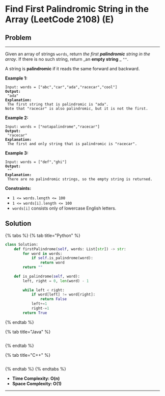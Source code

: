 # Find First Palindromic String in the Array (LeetCode 2108) (E)

## Problem

****

Given an array of strings `words`, return _the first **palindromic** string in the array_. If there is no such string, return _an **empty string** _ `""`.

A string is **palindromic** if it reads the same forward and backward.

&#x20;

**Example 1:**

<pre><code>Input: words = ["abc","car","ada","racecar","cool"]
<strong>Output:
</strong> "ada"
<strong>Explanation:
</strong> The first string that is palindromic is "ada".
Note that "racecar" is also palindromic, but it is not the first.</code></pre>

**Example 2:**

<pre><code>Input: words = ["notapalindrome","racecar"]
<strong>Output:
</strong> "racecar"
<strong>Explanation:
</strong> The first and only string that is palindromic is "racecar".</code></pre>

**Example 3:**

<pre><code>Input: words = ["def","ghi"]
<strong>Output:
</strong> ""
<strong>Explanation:
</strong> There are no palindromic strings, so the empty string is returned.</code></pre>

&#x20;

**Constraints:**

* `1 <= words.length <= 100`
* `1 <= words[i].length <= 100`
* `words[i]` consists only of lowercase English letters.

## Solution&#x20;

{% tabs %}
{% tab title="Python" %}
```python
class Solution:
    def firstPalindrome(self, words: List[str]) -> str:
        for word in words:
            if self.is_palindrome(word):
                return word
        return ""
    
    def is_palindrome(self, word):
        left, right = 0, len(word) - 1
        
        while left < right:
            if word[left] != word[right]:
                return False
            left+=1
            right-=1
        return True
```
{% endtab %}

{% tab title="Java" %}
```java
```
{% endtab %}

{% tab title="C++" %}
```cpp
```
{% endtab %}
{% endtabs %}

* **Time Complexity: O(n)**
* **Space Complexity: O(1)**

****
